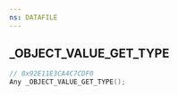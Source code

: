 ```yaml
---
ns: DATAFILE
---
```

## _OBJECT_VALUE_GET_TYPE

```c
// 0x92E11E3CA4C7CDF0
Any _OBJECT_VALUE_GET_TYPE();
```

